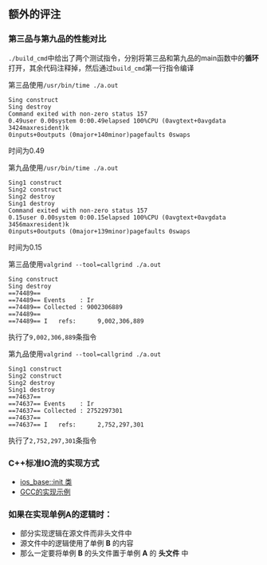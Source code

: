 ## 额外的评注
### 第三品与第九品的性能对比
`./build_cmd`中给出了两个测试指令，分别将第三品和第九品的main函数中的**循环**打开，其余代码注释掉，然后通过`build_cmd`第一行指令编译

第三品使用`/usr/bin/time ./a.out`
```shell
Sing construct
Sing destroy
Command exited with non-zero status 157
0.49user 0.00system 0:00.49elapsed 100%CPU (0avgtext+0avgdata 3424maxresident)k
0inputs+0outputs (0major+140minor)pagefaults 0swaps
```
时间为0.49


第九品使用`/usr/bin/time ./a.out`
```shell
Sing1 construct
Sing2 construct
Sing2 destroy
Sing1 destroy
Command exited with non-zero status 157
0.15user 0.00system 0:00.15elapsed 100%CPU (0avgtext+0avgdata 3456maxresident)k
0inputs+0outputs (0major+139minor)pagefaults 0swaps
```
时间为0.15


第三品使用`valgrind --tool=callgrind ./a.out`
```shell
Sing construct
Sing destroy
==74489== 
==74489== Events    : Ir
==74489== Collected : 9002306889
==74489== 
==74489== I   refs:      9,002,306,889
```
执行了`9,002,306,889`条指令

第九品使用`valgrind --tool=callgrind ./a.out`
```shell
Sing1 construct
Sing2 construct
Sing2 destroy
Sing1 destroy
==74637== 
==74637== Events    : Ir
==74637== Collected : 2752297301
==74637== 
==74637== I   refs:      2,752,297,301
```
执行了`2,752,297,301`条指令
### C++标准IO流的实现方式
- [ios_base::init 类](https://en.cppreference.com/w/cpp/io/ios_base/Init)
- [GCC的实现示例](https://github.com/gcc-mirror/gcc/blob/master/libstdc%2B%2B-v3/src/c%2B%2B98/ios_init.cc)

### 如果在实现单例A的逻辑时：
- 部分实现逻辑在源文件而非头文件中
- 源文件中的逻辑使用了单例 **B** 的内容
- 那么一定要将单例  **B** 的头文件置于单例 **A** 的 **头文件** 中